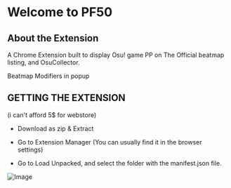 # Welcome to PF50

## About the Extension
A Chrome Extension built to display Osu! game PP on The Official beatmap listing, and OsuCollector.

Beatmap Modifiers in popup




## GETTING THE EXTENSION 
(i can't afford 5$ for webstore)

* Download as zip & Extract
  
* Go to Extension Manager   (You can usually find it in the browser settings)
  
* Go to Load Unpacked, and select the folder with the manifest.json file.

  
![Image](https://github.com/users/nathanli5722/projects/1/assets/152818045/a1938c67-2079-43eb-ba8f-e7cb214415eb)

